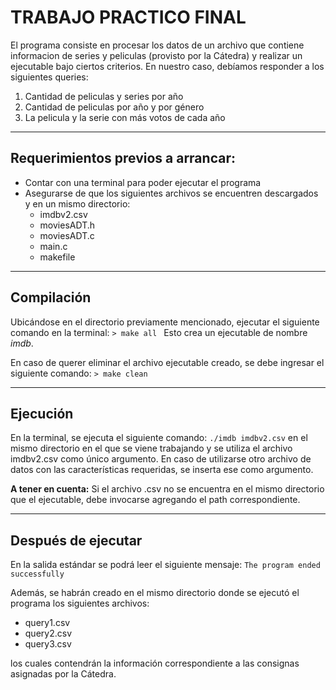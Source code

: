 # TRABAJO PRACTICO FINAL

El programa consiste en procesar los datos de un archivo que contiene informacion de series y peliculas (provisto por la Cátedra) y realizar un ejecutable bajo ciertos criterios. En nuestro caso, debíamos responder a los siguientes queries:

1. Cantidad de peliculas y series por año
2. Cantidad de peliculas por año y por género
3. La pelicula y la serie con más votos de cada año

***

## Requerimientos previos a arrancar:

* Contar con una terminal para poder ejecutar el programa
* Asegurarse de que los siguientes archivos se encuentren descargados y en un mismo directorio:
    * imdbv2.csv
    * moviesADT.h
    * moviesADT.c
    * main.c
    * makefile
    
***

## Compilación

Ubicándose en el directorio previamente mencionado, ejecutar el siguiente comando en la terminal:
    `> make all `
Esto crea un ejecutable de nombre *imdb*.

En caso de querer eliminar el archivo ejecutable creado, se debe ingresar el siguiente comando:
    `> make clean`

***

## Ejecución

En la terminal, se ejecuta el siguiente comando:
    `./imdb imdbv2.csv`
en el mismo directorio en el que se viene trabajando y se utiliza el archivo imdbv2.csv como único argumento. En caso de utilizarse otro archivo de datos con las características requeridas, se inserta ese como argumento. 
    
**A tener en cuenta:** Si el archivo .csv no se encuentra en el mismo directorio que el ejecutable, debe invocarse agregando el path correspondiente. 

***

## Después de ejecutar

En la salida estándar se podrá leer el siguiente mensaje:
    `The program ended successfully`

Además, se habrán creado en el mismo directorio donde se ejecutó el programa los siguientes archivos:
* query1.csv
* query2.csv
* query3.csv

los cuales contendrán la información correspondiente a las consignas asignadas por la Cátedra.
